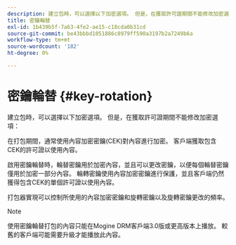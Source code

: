 ```yaml
---
description: 建立包時，可以選擇以下加密選項。 但是，在獲取許可證期間不能修改加密選項
title: 密鑰輪替
exl-id: 1b439b5f-7a63-4fe2-ae15-c18cda0b31cd
source-git-commit: be43bbbd1051886c8979ff590a3197b2a7249b6a
workflow-type: tm+mt
source-wordcount: '182'
ht-degree: 0%

---
```


# 密鑰輪替 {#key-rotation}

建立包時，可以選擇以下加密選項。 但是，在獲取許可證期間不能修改加密選項：

在打包期間，通常使用內容加密密鑰(CEK)對內容進行加密。 客戶端獲取包含CEK的許可證以使用內容。

啟用密鑰輪替時，輪替密鑰用於加密內容，並且可以更改密鑰，以便每個輪替密鑰僅用於加密一部分內容。 輪轉密鑰使用內容加密密鑰進行保護，並且客戶端仍然獲得包含CEK的單個許可證以使用內容。

打包器實現可以控制所使用的內容加密密鑰和旋轉密鑰以及旋轉密鑰更改的頻率。

>[!NOTE]
>
>使用密鑰輪替打包的內容只能在Mogine DRM客戶端3.0版或更高版本上播放。 較舊的客戶端可能需要升級才能播放此內容。
